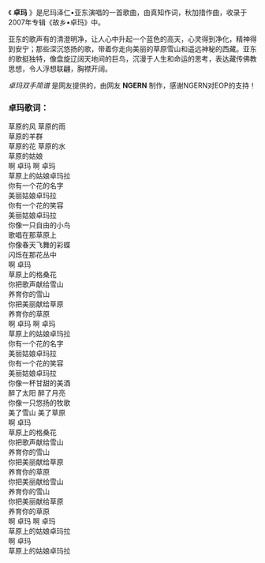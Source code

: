 

《 **卓玛** 》是尼玛泽仁•亚东演唱的一首歌曲，由真知作词，秋加措作曲，收录于2007年专辑《故乡•卓玛》中。

亚东的歌声有的清澄明净，让人心中升起一个蓝色的高天，心灵得到净化，精神得到安宁；那些深沉悠扬的歌，带着你走向美丽的草原雪山和遥远神秘的西藏。亚东的歌挺独特，像盘旋辽阔天地间的巨鸟，沉漫于人生和命运的思考，表达藏传佛教思想，令人浮想联翩，胸襟开阔。

_卓玛双手简谱_ 是网友提供的，由网友 **NGERN** 制作，感谢NGERN对EOP的支持！

### 卓玛歌词：

草原的风 草原的雨  
草原的羊群  
草原的花 草原的水  
草原的姑娘  
啊 卓玛 啊 卓玛  
草原上的姑娘卓玛拉  
你有一个花的名字  
美丽姑娘卓玛拉  
你有一个花的笑容  
美丽姑娘卓玛拉  
你像一只自由的小鸟  
歌唱在那草原上  
你像春天飞舞的彩蝶  
闪烁在那花丛中  
啊 卓玛  
草原上的格桑花  
你把歌声献给雪山  
养育你的雪山  
你把美丽献给草原  
养育你的草原  
啊 卓玛 啊 卓玛  
草原上的姑娘卓玛拉  
你有一个花的名字  
美丽姑娘卓玛拉  
你有一个花的笑容  
美丽姑娘卓玛拉  
你像一杯甘甜的美酒  
醉了太阳 醉了月亮  
你像一只悠扬的牧歌  
美了雪山 美了草原  
啊 卓玛  
草原上的格桑花  
你把歌声献给雪山  
养育你的雪山  
你把美丽献给草原  
养育你的草原  
你把美丽献给雪山  
养育你的雪山  
你把美丽献给草原  
养育你的草原  
啊 卓玛 啊 卓玛  
草原上的姑娘卓玛拉  
啊 卓玛  
草原上的姑娘卓玛拉

